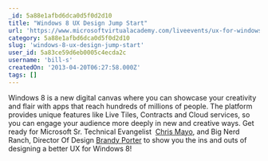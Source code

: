 ```yaml
---
_id: 5a88e1afbd6dca0d5f0d2d10
title: "Windows 8 UX Design Jump Start"
url: 'https://www.microsoftvirtualacademy.com/liveevents/ux-for-windows-apps?CR_CC=200206309'
category: 5a88e1afbd6dca0d5f0d2d10
slug: 'windows-8-ux-design-jump-start'
user_id: 5a83ce59d6eb0005c4ecda2c
username: 'bill-s'
createdOn: '2013-04-20T06:27:58.000Z'
tags: []
---
```


Windows 8 is a new digital canvas where you can showcase your creativity and flair with apps that reach hundreds of millions of people. The platform provides unique features like Live Tiles, Contracts and Cloud services, so you can engage your audience more deeply in new and creative ways. Get ready for Microsoft Sr. Technical Evangelist  <a href="http://blogs.msdn.com/b/cmayo">Chris Mayo</a>, and Big Nerd Ranch, Director Of Design <a href="https://twitter.com/chickerbp">Brandy Porter</a> to show you the ins and outs of designing a better UX for Windows 8!

